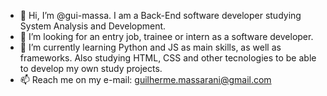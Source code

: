 - 👋 Hi, I’m @gui-massa. I am a Back-End software developer studying System Analysis and Development.
- 👀 I’m looking for an entry job, trainee or intern as a software developer.
- 🌱 I’m currently learning Python and JS as main skills, as well as frameworks. Also studying HTML, CSS and other tecnologies to be able to develop my own study projects.
- 📫 Reach me on my e-mail: guilherme.massarani@gmail.com

<!---
gui-massa/gui-massa is a ✨ special ✨ repository because its `README.md` (this file) appears on your GitHub profile.
You can click the Preview link to take a look at your changes.
--->
